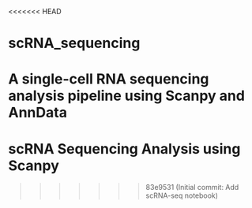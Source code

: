 <<<<<<< HEAD
# scRNA_sequencing
A single-cell RNA sequencing analysis pipeline using Scanpy and AnnData
=======
# scRNA Sequencing Analysis using Scanpy
>>>>>>> 83e9531 (Initial commit: Add scRNA-seq notebook)
